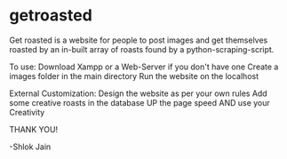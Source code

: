 # getroasted
Get roasted is a website for people to post images and get themselves roasted by an in-built array of roasts found by a python-scraping-script.

To use:
  Download Xampp or a Web-Server if you don't have one
  Create a images folder in the main directory
  Run the website on the localhost

External Customization:
  Design the website as per your own rules
  Add some creative roasts in the database
  UP the page speed
  AND use your Creativity
  
THANK YOU!  
 
-Shlok Jain
